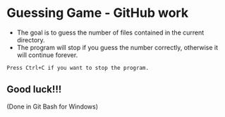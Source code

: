 # Guessing Game - GitHub work

- The goal is to guess the number of files contained in the current directory.
- The program will stop if you guess the number correctly, otherwise it will continue forever.

```
Press Ctrl+C if you want to stop the program.
```
## Good luck!!!

(Done in Git Bash for Windows)


